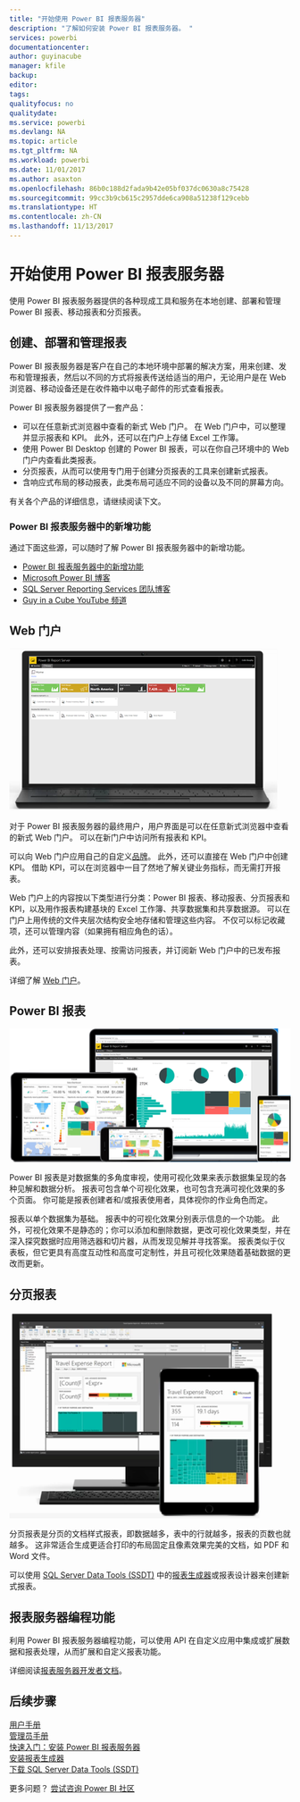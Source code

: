 ```yaml
---
title: "开始使用 Power BI 报表服务器"
description: "了解如何安装 Power BI 报表服务器。 "
services: powerbi
documentationcenter: 
author: guyinacube
manager: kfile
backup: 
editor: 
tags: 
qualityfocus: no
qualitydate: 
ms.service: powerbi
ms.devlang: NA
ms.topic: article
ms.tgt_pltfrm: NA
ms.workload: powerbi
ms.date: 11/01/2017
ms.author: asaxton
ms.openlocfilehash: 86b0c188d2fada9b42e05bf037dc0630a8c75428
ms.sourcegitcommit: 99cc3b9cb615c2957dde6ca908a51238f129cebb
ms.translationtype: HT
ms.contentlocale: zh-CN
ms.lasthandoff: 11/13/2017
---
```

# <a name="get-started-with-power-bi-report-server"></a>开始使用 Power BI 报表服务器
使用 Power BI 报表服务器提供的各种现成工具和服务在本地创建、部署和管理 Power BI 报表、移动报表和分页报表。

## <a name="create-deploy-and-manage-reports"></a>创建、部署和管理报表
Power BI 报表服务器是客户在自己的本地环境中部署的解决方案，用来创建、发布和管理报表，然后以不同的方式将报表传送给适当的用户，无论用户是在 Web 浏览器、移动设备还是在收件箱中以电子邮件的形式查看报表。

Power BI 报表服务器提供了一套产品：

* 可以在任意新式浏览器中查看的新式 Web 门户。 在 Web 门户中，可以整理并显示报表和 KPI。 此外，还可以在门户上存储 Excel 工作簿。
* 使用 Power BI Desktop 创建的 Power BI 报表，可以在你自己环境中的 Web 门户内查看此类报表。
* 分页报表，从而可以使用专门用于创建分页报表的工具来创建新式报表。
* 含响应式布局的移动报表，此类布局可适应不同的设备以及不同的屏幕方向。

有关各个产品的详细信息，请继续阅读下文。

### <a name="whats-new-in-power-bi-report-server"></a>Power BI 报表服务器中的新增功能
通过下面这些源，可以随时了解 Power BI 报表服务器中的新增功能。

* [Power BI 报表服务器中的新增功能](whats-new.md)
* [Microsoft Power BI 博客](https://powerbi.microsoft.com/blog/)
* [SQL Server Reporting Services 团队博客](https://blogs.msdn.microsoft.com/sqlrsteamblog/)
* [Guy in a Cube YouTube 频道](https://aka.ms/guyinacube)

## <a name="web-portal"></a>Web 门户
![](media/get-started/web-portal.png)

对于 Power BI 报表服务器的最终用户，用户界面是可以在任意新式浏览器中查看的新式 Web 门户。 可以在新门户中访问所有报表和 KPI。

可以向 Web 门户应用自己的自定义[品牌](https://docs.microsoft.com/sql/reporting-services/branding-the-web-portal)。 此外，还可以直接在 Web 门户中创建 KPI。 借助 KPI，可以在浏览器中一目了然地了解关键业务指标，而无需打开报表。

Web 门户上的内容按以下类型进行分类：Power BI 报表、移动报表、分页报表和 KPI，以及用作报表构建基块的 Excel 工作簿、共享数据集和共享数据源。 可以在门户上用传统的文件夹层次结构安全地存储和管理这些内容。 不仅可以标记收藏项，还可以管理内容（如果拥有相应角色的话）。

此外，还可以安排报表处理、按需访问报表，并订阅新 Web 门户中的已发布报表。

详细了解 [Web 门户](https://docs.microsoft.com/sql/reporting-services/web-portal-ssrs-native-mode)。

## <a name="power-bi-reports"></a>Power BI 报表
![](media/get-started/powerbi-reports.png)

Power BI 报表是对数据集的多角度审视，使用可视化效果来表示数据集呈现的各种见解和数据分析。  报表可包含单个可视化效果，也可包含充满可视化效果的多个页面。 你可能是报表创建者和/或报表使用者，具体视你的作业角色而定。

报表以单个数据集为基础。 报表中的可视化效果分别表示信息的一个功能。 此外，可视化效果不是静态的；你可以添加和删除数据，更改可视化效果类型，并在深入探究数据时应用筛选器和切片器，从而发现见解并寻找答案。 报表类似于仪表板，但它更具有高度互动性和高度可定制性，并且可视化效果随着基础数据的更改而更新。

## <a name="paginated-reports"></a>分页报表
![](media/get-started/paginated-reports.png)

分页报表是分页的文档样式报表，即数据越多，表中的行就越多，报表的页数也就越多。 这非常适合生成更适合打印的布局固定且像素效果完美的文档，如 PDF 和 Word 文件。

可以使用 [SQL Server Data Tools (SSDT)](https://docs.microsoft.com/sql/reporting-services/tools/reporting-services-in-sql-server-data-tools-ssdt) 中的[报表生成器](https://docs.microsoft.com/sql/reporting-services/report-builder/report-builder-in-sql-server-2016)或报表设计器来创建新式报表。

## <a name="report-server-programming-features"></a>报表服务器编程功能
利用 Power BI 报表服务器编程功能，可以使用 API 在自定义应用中集成或扩展数据和报表处理，从而扩展和自定义报表功能。

详细阅读[报表服务器开发者文档](https://docs.microsoft.com/sql/reporting-services/reporting-services-developer-documentation)。

## <a name="next-steps"></a>后续步骤
[用户手册](user-handbook-overview.md)  
[管理员手册](admin-handbook-overview.md)  
[快速入门：安装 Power BI 报表服务器](quickstart-install-report-server.md)  
[安装报表生成器](https://docs.microsoft.com/sql/reporting-services/install-windows/install-report-builder)  
[下载 SQL Server Data Tools (SSDT)](http://go.microsoft.com/fwlink/?LinkID=616714)

更多问题？ [尝试咨询 Power BI 社区](https://community.powerbi.com/)

